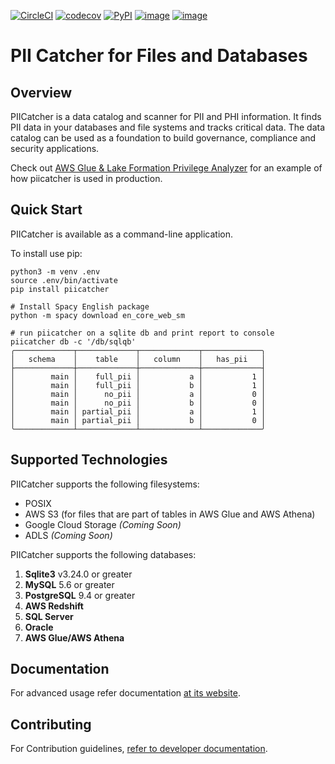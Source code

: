 [![CircleCI](https://circleci.com/gh/tokern/piicatcher.svg?style=svg)](https://circleci.com/gh/tokern/piicatcher)
[![codecov](https://codecov.io/gh/tokern/piicatcher/branch/master/graph/badge.svg)](https://codecov.io/gh/tokern/piicatcher)
[![PyPI](https://img.shields.io/pypi/v/piicatcher.svg)](https://pypi.python.org/pypi/piicatcher)
[![image](https://img.shields.io/pypi/l/piicatcher.svg)](https://pypi.org/project/piicatcher/)
[![image](https://img.shields.io/pypi/pyversions/piicatcher.svg)](https://pypi.org/project/piicatcher/)

# PII Catcher for Files and Databases

## Overview

PIICatcher is a data catalog and scanner for PII and PHI information. It finds PII data in your databases and file systems
and tracks critical data. The data catalog can be used as a foundation to build governance, compliance and security
applications.

Check out [AWS Glue & Lake Formation Privilege Analyzer](https://tokern.io/blog/lake-glue-access-analyzer) for an example of how piicatcher is used in production.

## Quick Start

PIICatcher is available as a command-line application.

To install use pip:

    python3 -m venv .env
    source .env/bin/activate
    pip install piicatcher

    # Install Spacy English package
    python -m spacy download en_core_web_sm
    
    # run piicatcher on a sqlite db and print report to console
    piicatcher db -c '/db/sqlqb'
    ╭─────────────┬─────────────┬─────────────┬─────────────╮
    │   schema    │    table    │   column    │   has_pii   │
    ├─────────────┼─────────────┼─────────────┼─────────────┤
    │        main │    full_pii │           a │           1 │
    │        main │    full_pii │           b │           1 │
    │        main │      no_pii │           a │           0 │
    │        main │      no_pii │           b │           0 │
    │        main │ partial_pii │           a │           1 │
    │        main │ partial_pii │           b │           0 │
    ╰─────────────┴─────────────┴─────────────┴─────────────╯


## Supported Technologies

PIICatcher supports the following filesystems:
* POSIX
* AWS S3 (for files that are part of tables in AWS Glue and AWS Athena)
* Google Cloud Storage _(Coming Soon)_
* ADLS _(Coming Soon)_

PIICatcher supports the following databases:
1. **Sqlite3** v3.24.0 or greater
2. **MySQL** 5.6 or greater
3. **PostgreSQL** 9.4 or greater
4. **AWS Redshift**
5. **SQL Server**
6. **Oracle**
7. **AWS Glue/AWS Athena**

## Documentation

For advanced usage refer documentation [at its website](https://tokern.io/docs/piicatcher).

## Contributing

For Contribution guidelines, [refer to developer documentation](https://tokern.io/docs/piicatcher/development). 

